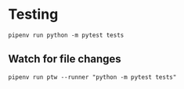
Testing
=======
```
pipenv run python -m pytest tests
```

Watch for file changes
----------------------
```
pipenv run ptw --runner "python -m pytest tests"
```
